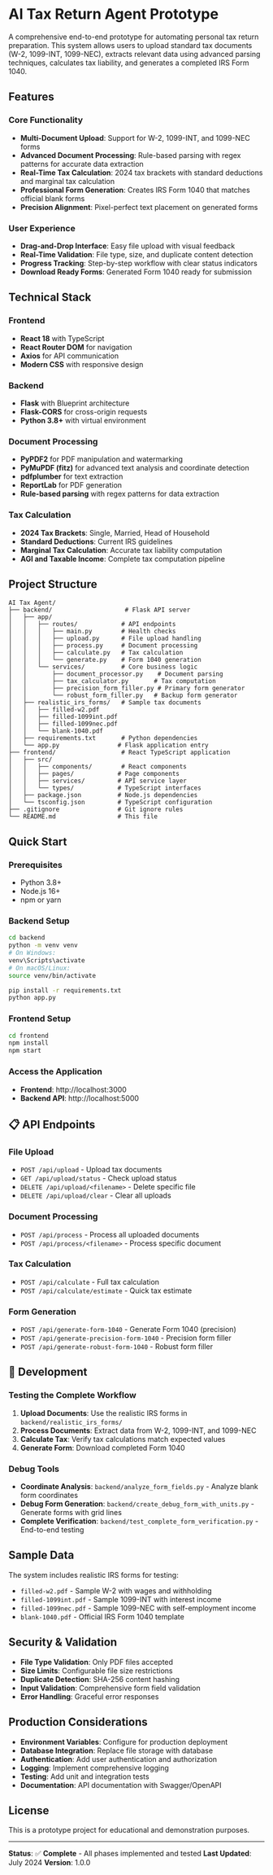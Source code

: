 # AI Tax Return Agent Prototype

A comprehensive end-to-end prototype for automating personal tax return preparation. This system allows users to upload standard tax documents (W-2, 1099-INT, 1099-NEC), extracts relevant data using advanced parsing techniques, calculates tax liability, and generates a completed IRS Form 1040.

##  Features

### Core Functionality
- **Multi-Document Upload**: Support for W-2, 1099-INT, and 1099-NEC forms
- **Advanced Document Processing**: Rule-based parsing with regex patterns for accurate data extraction
- **Real-Time Tax Calculation**: 2024 tax brackets with standard deductions and marginal tax calculation
- **Professional Form Generation**: Creates IRS Form 1040 that matches official blank forms
- **Precision Alignment**: Pixel-perfect text placement on generated forms

### User Experience
- **Drag-and-Drop Interface**: Easy file upload with visual feedback
- **Real-Time Validation**: File type, size, and duplicate content detection
- **Progress Tracking**: Step-by-step workflow with clear status indicators
- **Download Ready Forms**: Generated Form 1040 ready for submission

##  Technical Stack

### Frontend
- **React 18** with TypeScript
- **React Router DOM** for navigation
- **Axios** for API communication
- **Modern CSS** with responsive design

### Backend
- **Flask** with Blueprint architecture
- **Flask-CORS** for cross-origin requests
- **Python 3.8+** with virtual environment

### Document Processing
- **PyPDF2** for PDF manipulation and watermarking
- **PyMuPDF (fitz)** for advanced text analysis and coordinate detection
- **pdfplumber** for text extraction
- **ReportLab** for PDF generation
- **Rule-based parsing** with regex patterns for data extraction

### Tax Calculation
- **2024 Tax Brackets**: Single, Married, Head of Household
- **Standard Deductions**: Current IRS guidelines
- **Marginal Tax Calculation**: Accurate tax liability computation
- **AGI and Taxable Income**: Complete tax computation pipeline

##  Project Structure

```
AI Tax Agent/
├── backend/                    # Flask API server
│   ├── app/
│   │   ├── routes/            # API endpoints
│   │   │   ├── main.py        # Health checks
│   │   │   ├── upload.py      # File upload handling
│   │   │   ├── process.py     # Document processing
│   │   │   ├── calculate.py   # Tax calculation
│   │   │   └── generate.py    # Form 1040 generation
│   │   └── services/          # Core business logic
│   │       ├── document_processor.py    # Document parsing
│   │       ├── tax_calculator.py       # Tax computation
│   │       ├── precision_form_filler.py # Primary form generator
│   │       └── robust_form_filler.py   # Backup form generator
│   ├── realistic_irs_forms/   # Sample tax documents
│   │   ├── filled-w2.pdf
│   │   ├── filled-1099int.pdf
│   │   ├── filled-1099nec.pdf
│   │   └── blank-1040.pdf
│   ├── requirements.txt       # Python dependencies
│   └── app.py                # Flask application entry
├── frontend/                  # React TypeScript application
│   ├── src/
│   │   ├── components/        # React components
│   │   ├── pages/            # Page components
│   │   ├── services/         # API service layer
│   │   └── types/            # TypeScript interfaces
│   ├── package.json          # Node.js dependencies
│   └── tsconfig.json         # TypeScript configuration
├── .gitignore                # Git ignore rules
└── README.md                 # This file
```

##  Quick Start

### Prerequisites
- Python 3.8+
- Node.js 16+
- npm or yarn

### Backend Setup
```bash
cd backend
python -m venv venv
# On Windows:
venv\Scripts\activate
# On macOS/Linux:
source venv/bin/activate

pip install -r requirements.txt
python app.py
```

### Frontend Setup
```bash
cd frontend
npm install
npm start
```

### Access the Application
- **Frontend**: http://localhost:3000
- **Backend API**: http://localhost:5000

## 📋 API Endpoints

### File Upload
- `POST /api/upload` - Upload tax documents
- `GET /api/upload/status` - Check upload status
- `DELETE /api/upload/<filename>` - Delete specific file
- `DELETE /api/upload/clear` - Clear all uploads

### Document Processing
- `POST /api/process` - Process all uploaded documents
- `POST /api/process/<filename>` - Process specific document

### Tax Calculation
- `POST /api/calculate` - Full tax calculation
- `POST /api/calculate/estimate` - Quick tax estimate

### Form Generation
- `POST /api/generate-form-1040` - Generate Form 1040 (precision)
- `POST /api/generate-precision-form-1040` - Precision form filler
- `POST /api/generate-robust-form-1040` - Robust form filler

## 🔧 Development

### Testing the Complete Workflow
1. **Upload Documents**: Use the realistic IRS forms in `backend/realistic_irs_forms/`
2. **Process Documents**: Extract data from W-2, 1099-INT, and 1099-NEC
3. **Calculate Tax**: Verify tax calculations match expected values
4. **Generate Form**: Download completed Form 1040

### Debug Tools
- **Coordinate Analysis**: `backend/analyze_form_fields.py` - Analyze blank form coordinates
- **Debug Form Generation**: `backend/create_debug_form_with_units.py` - Generate forms with grid lines
- **Complete Verification**: `backend/test_complete_form_verification.py` - End-to-end testing


##  Sample Data

The system includes realistic IRS forms for testing:
- `filled-w2.pdf` - Sample W-2 with wages and withholding
- `filled-1099int.pdf` - Sample 1099-INT with interest income
- `filled-1099nec.pdf` - Sample 1099-NEC with self-employment income
- `blank-1040.pdf` - Official IRS Form 1040 template

##  Security & Validation

- **File Type Validation**: Only PDF files accepted
- **Size Limits**: Configurable file size restrictions
- **Duplicate Detection**: SHA-256 content hashing
- **Input Validation**: Comprehensive form field validation
- **Error Handling**: Graceful error responses

##  Production Considerations

- **Environment Variables**: Configure for production deployment
- **Database Integration**: Replace file storage with database
- **Authentication**: Add user authentication and authorization
- **Logging**: Implement comprehensive logging
- **Testing**: Add unit and integration tests
- **Documentation**: API documentation with Swagger/OpenAPI

##  License

This is a prototype project for educational and demonstration purposes.

---

**Status**: ✅ **Complete** - All phases implemented and tested
**Last Updated**: July 2024
**Version**: 1.0.0 

